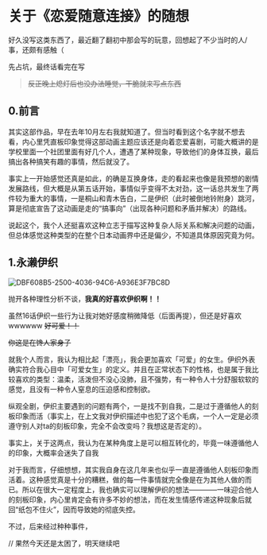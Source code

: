 # 关于《恋爱随意连接》的随想

好久没写这类东西了，最近翻了翻初中那会写的玩意，回想起了不少当时的人/事，还颇有感触（

先占坑，最终话看完在写

> ~~反正晚上熄灯后也没办法睡觉，干脆就来写点东西~~


## 0.前言

其实这部作品，早在去年10月左右我就知道了。但当时看到这个名字就不想去看，内心里凭直板印象觉得这部动画主题应该还是向着恋爱喜剧，可能大概讲的是学校里面一个社团里面有好几个人，遭遇了某种现象，导致他们的身体互换，最后搞出各种搞笑有趣的事情，然后就没了。

事实上一开始感觉还真是如此，的确是互换身体，走的看起来也像是我预想的剧情发展路线，但大概是从第五话开始，事情似乎变得不太对劲，这一话总共发生了两件较为重大的事情，一是桐山和青木告白，二是伊织（此时被倒地铃附身）跳河，算是彻底宣告了这动画是走的“搞事向”（出现各种问题和矛盾并解决）的路线。

说起这个，我个人还挺喜欢这种立志于描写这种复杂人际关系和解决问题的动画，但总体感觉这种类型的在整个日本动画界中还是偏少，不知道具体原因究竟为何。

## 1.永濑伊织

![DBF608B5-2500-4036-94C6-A936E3F7BC8D](https://user-images.githubusercontent.com/16254644/164273853-56141670-9d6e-4480-b61a-5c9631d03d6f.png)

抛开各种理性分析不谈，**我真的好喜欢伊织啊！！**

虽然16话伊织一些行为让我对她好感度稍微降低（后面再提），但还是好喜欢wwwwww ~~好可爱！！~~

~~你这是在馋人家身子~~

就我个人而言，我认为相比起「漂亮」，我会更加喜欢「可爱」的女生。伊织外表确实符合我心目中「可爱女生」的定义。并且在正常状态下的性格，也是属于我比较喜欢的类型：温柔，活泼但不没心没肺，且不强势，有一种令人十分舒服软软的感觉，且没有一种令人窒息的压迫感和控制欲。

纵观全剧，伊织主要遇到的问题有两个，一是找不到自我，二是过于遵循他人的刻板印象而活（事实上，在上文我对伊织描述中也犯了这个毛病，一个人一定是必须遵守别人对ta的刻板印象，完全不会改变吗？我想这是否定的）。

事实上，关于这两点，我认为在某种角度上是可以相互转化的，毕竟一味遵循他人的印象，大概率会迷失了自我

对于我而言，仔细想想，其实我自身在这几年来也似乎一直是遵循他人刻板印象而活着。这种感觉真是十分的糟糕，做的每一件事情就完全像是在为其他人做的而已。所以在很大一定程度上，我也确实可以理解伊织的想法————一味迎合他人的刻板印象，内心里肯定会有许多不妙的想法，而在发生情感传递这种现象后就回“纸包不住火”，因而导致她的彻底失控。

不过，后来经过种种事件，

// 果然今天还是太困了，明天继续吧

